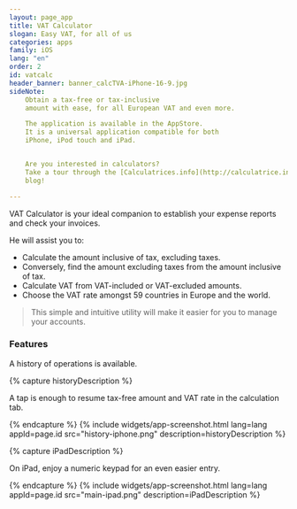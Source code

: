 ```yaml
---
layout: page_app
title: VAT Calculator
slogan: Easy VAT, for all of us
categories: apps
family: iOS
lang: "en"
order: 2
id: vatcalc
header_banner: banner_calcTVA-iPhone-16-9.jpg
sideNote:
    Obtain a tax-free or tax-inclusive 
    amount with ease, for all European VAT and even more.

    The application is available in the AppStore.
    It is a universal application compatible for both 
    iPhone, iPod touch and iPad.


    Are you interested in calculators?
    Take a tour through the [Calculatrices.info](http://calculatrice.info/)
    blog!

---
```


VAT Calculator is your ideal companion to establish your expense reports and check your invoices.

He will assist you to:

- Calculate the amount inclusive of tax, excluding taxes.
- Conversely, find the amount excluding taxes from the amount inclusive of tax.
- Calculate VAT from VAT-included or VAT-excluded amounts.
- Choose the VAT rate amongst 59 countries in Europe and the world.

> This simple and intuitive utility will make it easier for you to manage your accounts.

### Features

A history of operations is available.

{% capture historyDescription %}

A tap is enough to resume tax-free amount and VAT rate in the calculation tab.

{% endcapture %}
{% include widgets/app-screenshot.html 
        lang=lang 
        appId=page.id 
        src="history-iphone.png"
        description=historyDescription %}


{% capture iPadDescription %}

On iPad, enjoy a numeric keypad for an even easier entry.

{% endcapture %}
{% include widgets/app-screenshot.html 
        lang=lang 
        appId=page.id 
        src="main-ipad.png"
        description=iPadDescription %}
